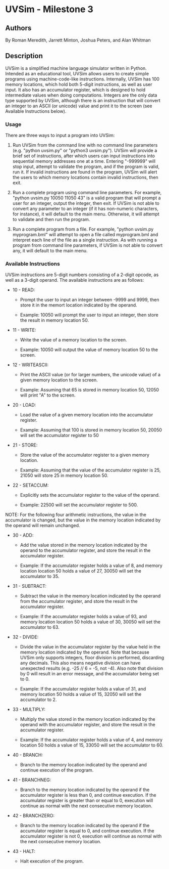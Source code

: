 # UVSim - Milestone 3

## Authors
By Roman Meredith, Jarrett Minton, Joshua Peters, and Alan Whitman

## Description
UVSim is a simplified machine language simulator written in Python. Intended as an educational tool, UVSim allows 
users to create simple programs using machine-code-like instructions. Internally, UVSim has 100 memory locations,
which hold both 5-digit instructions, as well as user input. It also has an accumulator register, which is designed
to hold intermediate values when doing computations. Integers are the only data type supported by UVSim, although
there is an instruction that will convert an integer to an ASCII (or unicode) value and print it to the screen (see 
Available Instructions below).

### Usage

There are three ways to input a program into UVSim:

1.  Run UVSim from the command line with no command line parameters (e.g. "python uvsim.py" or "python3 uvsim.py"). 
    UVSim will provide a brief set of instructions, after which users can input instructions into sequential memory 
    addresses one at a time. Entering "-999999" will stop input, attempt to validate the program, and if the program 
    is valid, run it. If invalid instructions are found in the program, UVSim will alert the users to which memory 
    locations contain invalid instructions, then exit.

2.  Run a complete program using command line parameters. For example, "python uvsim.py 10050 11050 43" is a valid
    program that will prompt a user for an integer, output the integer, then exit. If UVSim is not able to convert
    any parameter to an integer (if it has non-numeric characters, for instance), it will default to the main menu. 
    Otherwise, it will attempt to validate and then run the program.

3.  Run a complete program from a file. For example, "python uvsim.py myprogram.bml" will attempt to open a file called 
    myprogram.bml and interpret each line of the file as a single instruction. As with running a program from command
    line parameters, if UVSim is not able to convert any, it will default to the main menu.


### Available Instructions

UVSim instructions are 5-digit numbers consisting of a 2-digit opcode, as well as a 3-digit operand. The available
instructions are as follows:

- 10 - READ:     

  - Prompt the user to input an integer between -9999 and 9999, then store it in the memort location indicated by the 
    operand.

  - Example: 10050 will prompt the user to input an integer, then store the result in memory location 50.

- 11 - WRITE:

  - Write the value of a memory location to the screen.

  - Example: 10050 will output the value of memory location 50 to the screen.

- 12 - WRITEASCII: 

  - Print the ASCII value (or for larger numbers, the unicode value) of a given memory location to the screen.

  - Example: Assuming that 65 is stored in memory location 50, 12050 will print "A" to the screen.

- 20 - LOAD:

  - Load the value of a given memory location into the accumulator register.

  - Example: Assuming that 100 is stored in memory location 50, 20050 will set the accumulator register to 50

- 21 - STORE:

  - Store the value of the accumulator register to a given memory location.

  - Example: Assuming that the value of the accumulator register is 25, 21050 will store 25 in memory location 50.

- 22 - SETACCUM:

  - Explicitly sets the accumulator register to the value of the operand.

  - Example: 22500 will set the accumulator register to 500.

NOTE: For the following four arithmetic instructions, the value in the accumulator is changed, but the value 
in the memory location indicated by the operand will remain unchanged.

- 30 - ADD:

  - Add the value stored in the memory location indicated by the operand to the accumulator register, and store
the result in the accumulator register.

  - Example: If the accumulator register holds a value of 8, and memory location location 50 holds a value of 27, 
30050 will set the accumulator to 35.

- 31 - SUBTRACT:

  - Subtract the value in the memory location indicated by the operand from the accumulator register, and store
the result in the accumulator register.

  - Example: If the accumulator register holds a value of 93, and memory location location 50 holds a value of 30, 
30050 will set the accumulator to 63.

- 32 - DIVIDE:

  - Divide the value in the accumulator register by the value held in the memory location indicated by the operand.
Note that because UVSim only supports integers, floor division is performed, discarding any decimals. This also 
means negative division can have unexpected results (e.g. -25 // 6 = -5, not -4). Also note that division by 0 
will result in an error message, and the accumulator being set to 0.

  - Example: If the accumulator register holds a value of 31, and memory location 50 holds a value of 15, 32050 will
set the accumulator to 2.

- 33 - MULTIPLY:

  - Multiply the value stored in the memory location indicated by the operand with the accumulator register, and store
the result in the accumulator register.

  - Example: If the accumulator register holds a value of 4, and memory location 50 holds a value of 15, 33050 will
set the accumulator to 60.

- 40 - BRANCH:

  - Branch to the memory location indicated by the operand and continue execution of the program.

- 41 - BRANCHNEG:

  - Branch to the memory location indicated by the operand if the accumulator register is less than 0, and continue
execution. If the accumulator register is greater than or equal to 0, execution will continue as normal with the 
next consecutive memory location.

- 42 - BRANCHZERO:

  - Branch to the memory location indicated by the operand if the accumulator register is equal to 0, and continue
execution. If the accumulator register is not 0, execution will continue as normal with the 
next consecutive memory location.

- 43 - HALT:

  - Halt execution of the program.
